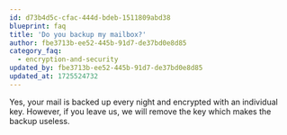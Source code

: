 ```yaml
---
id: d73b4d5c-cfac-444d-bdeb-1511809abd38
blueprint: faq
title: 'Do you backup my mailbox?'
author: fbe3713b-ee52-445b-91d7-de37bd0e8d85
category_faq:
  - encryption-and-security
updated_by: fbe3713b-ee52-445b-91d7-de37bd0e8d85
updated_at: 1725524732
---
```

Yes, your mail is backed up every night and encrypted with an individual key. However, if you leave us, we will remove the key which makes the backup useless.